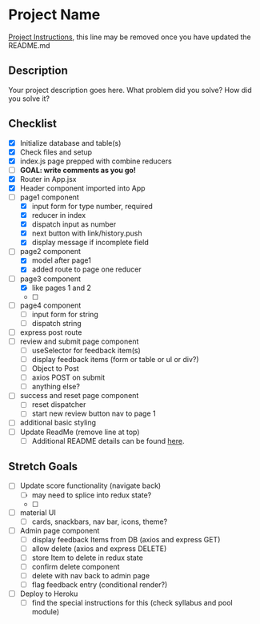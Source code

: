 # Project Name

[Project Instructions](./INSTRUCTIONS.md), this line may be removed once you have updated the README.md

## Description

Your project description goes here. What problem did you solve? How did you solve it?


## Checklist

- [x] Initialize database and table(s)
- [x] Check files and setup
- [x] index.js page prepped with combine reducers
- [ ] **GOAL: write comments as you go!**
- [x] Router in App.jsx
- [x] Header component imported into App
- [ ] page1 component
    - [x] input form for type number, required
    - [x] reducer in index
    - [x] dispatch input as number
    - [x] next button with link/history.push
    - [x] display message if incomplete field
- [ ] page2 component
    - [x] model after page1
    - [x] added route to page one reducer
- [ ] page3 component
    - [x] like pages 1 and 2
    - [ ] 
- [ ] page4 component
    - [ ] input form for string
    - [ ] dispatch string
- [ ] express post route
- [ ] review and submit page component
    - [ ] useSelector for feedback item(s)
    - [ ] display feedback items (form or table or ul or div?)
    - [ ] Object to Post
    - [ ] axios POST on submit
    - [ ] anything else?
- [ ] success and reset page component
    - [ ] reset dispatcher
    - [ ] start new review button nav to page 1
- [ ] additional basic styling
- [ ] Update ReadMe (remove line at top)
    - [ ] Additional README details can be found [here](https://github.com/PrimeAcademy/readme-template/blob/master/README.md).

## Stretch Goals 

- [ ] Update score functionality (navigate back)
    - [ ] may need to splice into redux state?
    - [ ] 
- [ ] material UI
    - [ ] cards, snackbars, nav bar, icons, theme?
- [ ] Admin page component
    - [ ] display feedback Items from DB (axios and express GET)
    - [ ] allow delete (axios and express DELETE)
    - [ ] store Item to delete in redux state
    - [ ] confirm delete component 
    - [ ] delete with nav back to admin page
    - [ ] flag feedback entry (conditional render?)
- [ ] Deploy to Heroku
    - [ ] find the special instructions for this (check syllabus and pool module)
